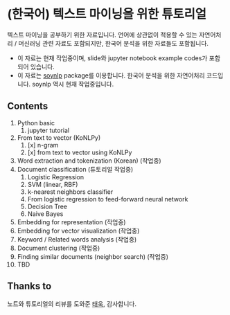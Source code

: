 # (한국어) 텍스트 마이닝을 위한 튜토리얼

텍스트 마이닝을 공부하기 위한 자료입니다. 언어에 상관없이 적용할 수 있는 자연어처리 / 머신러닝 관련 자료도 포함되지만, 한국어 분석을 위한 자료들도 포함됩니다. 

- 이 자료는 현재 작업중이며, slide와 jupyter notebook example codes가 포함되어 있습니다. 
- 이 자료는 [soynlp](https://github.com/lovit/soynlp) package를 이용합니다. 한국어 분석을 위한 자연어처리 코드입니다. soynlp 역시 현재 작업중입니다. 

## Contents
1. Python basic
    1. jupyter tutorial
1. From text to vector (KoNLPy)
    1. [x] n-gram
    1. [x] from text to vector using KoNLPy
1. Word extraction and tokenization (Korean) (작업중)
1. Document classification (튜토리얼 작업중)
    1. Logistic Regression
    1. SVM (linear, RBF)
    1. k-nearest neighbors classifier
    1. From logistic regression to feed-forward neural network
    1. Decision Tree
    1. Naive Bayes
1. Embedding for representation (작업중)
1. Embedding for vector visualization (작업중)
1. Keyword / Related words analysis (작업중)
1. Document clustering (작업중)
1. Finding similar documents (neighbor search) (작업중)
1. TBD

## Thanks to
노트와 튜토리얼의 리뷰를 도와준 [태욱][taewook_git], 감사합니다.

[taewook_git]: https://github.com/Wook0129
